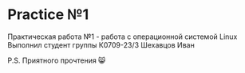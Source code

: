 # Practice №1

Практическая работа №1 - работа с операционной системой Linux
Выполнил студент группы К0709-23/3 Шехавцов Иван

P.S. Приятного прочтения 😸
